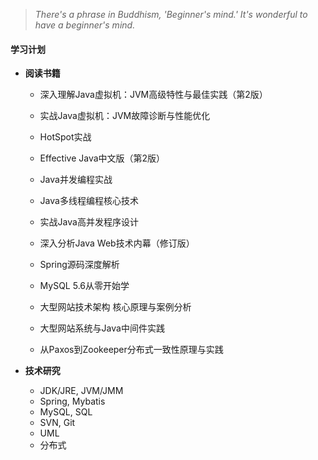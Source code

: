 > *There's a phrase in Buddhism, 'Beginner's mind.' It's wonderful to have a beginner's mind.*

#### 学习计划
* **阅读书籍**
	* 深入理解Java虚拟机：JVM高级特性与最佳实践（第2版）
	* 实战Java虚拟机：JVM故障诊断与性能优化
	* HotSpot实战

	* Effective Java中文版（第2版）

	* Java并发编程实战
	* Java多线程编程核心技术
	* 实战Java高并发程序设计

	* 深入分析Java Web技术内幕（修订版）
	* Spring源码深度解析
	* MySQL 5.6从零开始学

	* 大型网站技术架构 核心原理与案例分析
	* 大型网站系统与Java中间件实践
	* 从Paxos到Zookeeper分布式一致性原理与实践

* **技术研究**
	* JDK/JRE, JVM/JMM
	* Spring, Mybatis
	* MySQL, SQL
	* SVN, Git
	* UML
	* 分布式
